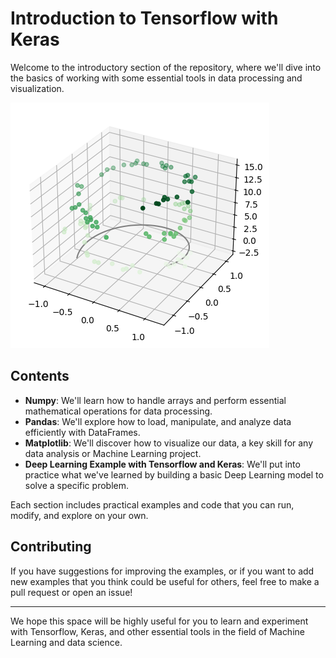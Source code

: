 # **Introduction to Tensorflow with Keras**

Welcome to the introductory section of the repository, where we'll dive into the basics of working with some essential tools in data processing and visualization.

![](assets/matplotlib1.png)
## Contents

- **Numpy**: We'll learn how to handle arrays and perform essential mathematical operations for data processing.
- **Pandas**: We'll explore how to load, manipulate, and analyze data efficiently with DataFrames.
- **Matplotlib**: We'll discover how to visualize our data, a key skill for any data analysis or Machine Learning project.
- **Deep Learning Example with Tensorflow and Keras**: We'll put into practice what we've learned by building a basic Deep Learning model to solve a specific problem.

Each section includes practical examples and code that you can run, modify, and explore on your own.

## Contributing

If you have suggestions for improving the examples, or if you want to add new examples that you think could be useful for others, feel free to make a pull request or open an issue!

---

We hope this space will be highly useful for you to learn and experiment with Tensorflow, Keras, and other essential tools in the field of Machine Learning and data science.
